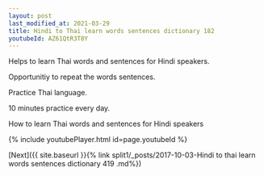 ```yaml
---
layout: post
last_modified_at: 2021-03-29
title: Hindi to Thai learn words sentences dictionary 182 
youtubeId: AZ61QtR3T8Y
---
```

 
 
Helps to learn Thai words and sentences for Hindi speakers.

Opportunitiy to repeat the words sentences. 

Practice Thai language. 
 
10 minutes practice every day. 
 
How to learn Thai words and sentences for Hindi speakers 
 
{% include youtubePlayer.html id=page.youtubeId %}
 
 
[Next]({{ site.baseurl }}{% link  split1/_posts/2017-10-03-Hindi to thai learn words sentences dictionary 419 .md%})
 
